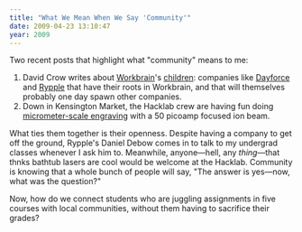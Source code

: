```yaml
---
title: "What We Mean When We Say 'Community'"
date: 2009-04-23 13:10:47
year: 2009
---
```

Two recent posts that highlight what "community" means to me:
<ol>
  <li>David Crow writes about <a href="http://www.workbrain.com">Workbrain</a>'s <a href="http://www.startupnorth.ca/2009/04/22/workbrain-children/">children</a>: companies like <a href="http://dayforce.com/">Dayforce</a> and <a href="https://www.rypple.com">Rypple</a> that have their roots in Workbrain, and that will themselves probably one day spawn other companies.</li>
  <li>Down in Kensington Market, the Hacklab crew are having fun doing <a href="http://hacklab.to/archives/fib/">micrometer-scale engraving</a> with a 50 picoamp focused ion beam.</li>
</ol>
What ties them together is their openness. Despite having a company to get off the ground, Rypple's Daniel Debow comes in to talk to my undergrad classes whenever I ask him to. Meanwhile, anyone—hell, any <em>thing</em>—that thnks bathtub lasers are cool would be welcome at the Hacklab. Community is knowing that a whole bunch of people will say, "The answer is yes—now, what was the question?"

Now, how do we connect students who are juggling assignments in five courses with local communities, without them having to sacrifice their grades?
